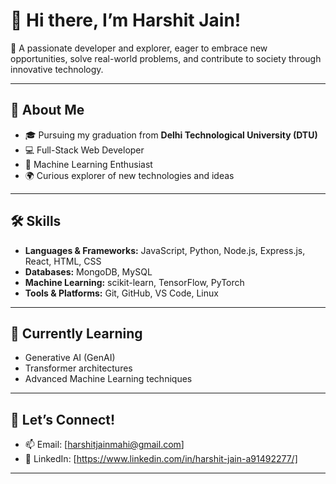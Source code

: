 # 👋 Hi there, I’m Harshit Jain!

🌟 A passionate developer and explorer, eager to embrace new opportunities, solve real-world problems, and contribute to society through innovative technology.

---

## 🚀 About Me

- 🎓 Pursuing my graduation from **Delhi Technological University (DTU)**
- 💻 Full-Stack Web Developer  
- 🤖 Machine Learning Enthusiast  
- 🌍 Curious explorer of new technologies and ideas

---

## 🛠️ Skills

- **Languages & Frameworks:** JavaScript, Python, Node.js, Express.js, React, HTML, CSS
- **Databases:** MongoDB, MySQL
- **Machine Learning:** scikit-learn, TensorFlow, PyTorch
- **Tools & Platforms:** Git, GitHub, VS Code, Linux

---

## 🌱 Currently Learning

- Generative AI (GenAI)
- Transformer architectures
- Advanced Machine Learning techniques

---

## 🤝 Let’s Connect!

- 📫 Email: [harshitjainmahi@gmail.com]
- 💼 LinkedIn: [https://www.linkedin.com/in/harshit-jain-a91492277/]

---

